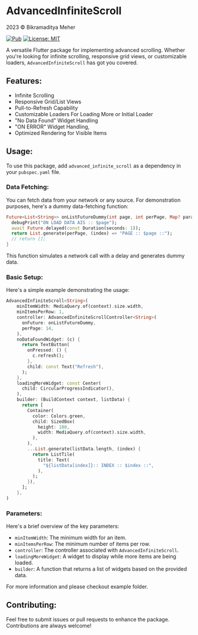# AdvancedInfiniteScroll

2023 © Bikramaditya Meher

[![Pub](https://img.shields.io/pub/v/advanced_infinite_scroll.svg)](https://pub.dartlang.org/packages/advanced_infinite_scroll) [![License: MIT](https://img.shields.io/badge/License-MIT-yellow.svg)](https://github.com/bikram0000/advanced_infinite_scroll/blob/master/LICENSE)

A versatile Flutter package for implementing advanced scrolling. Whether you're looking for infinite scrolling, responsive grid views, or customizable loaders, `AdvancedInfiniteScroll` has got you covered.

## Features:

- Infinite Scrolling
- Responsive Grid/List Views
- Pull-to-Refresh Capability
- Customizable Loaders For Loading More or Initial Loader
- "No Data Found" Widget Handling
- "ON ERROR" Widget Handling,
- Optimized Rendering for Visible Items

## Usage:

To use this package, add `advanced_infinite_scroll` as a dependency in your `pubspec.yaml` file.

### Data Fetching:

You can fetch data from your network or any source. For demonstration purposes, here's a dummy data-fetching function:

```dart
Future<List<String>> onListFutureDummy(int page, int perPage, Map? params) async {
  debugPrint("ON LOAD DATA AIS :: $page");
  await Future.delayed(const Duration(seconds: 1));
  return List.generate(perPage, (index) => "PAGE :: $page ::");
  // return [];
}
```

This function simulates a network call with a delay and generates dummy data.


### Basic Setup:

Here's a simple example demonstrating the usage:

```dart
AdvancedInfiniteScroll<String>(
    minItemWidth: MediaQuery.of(context).size.width,
    minItemsPerRow: 1,
    controller: AdvancedInfiniteScrollController<String>(
      onFuture: onListFutureDummy,
      perPage: 14,
    ),
    noDataFoundWidget: (c) {
      return TextButton(
        onPressed: () {
          c.refresh();
        },
        child: const Text("Refresh"),
      );
    },
    loadingMoreWidget: const Center(
      child: CircularProgressIndicator(),
    ),
    builder: (BuildContext context, listData) {
      return [
        Container(
          color: Colors.green,
          child: SizedBox(
            height: 100,
            width: MediaQuery.of(context).size.width,
          ),
        ),
        ...List.generate(listData.length, (index) {
          return ListTile(
            title: Text(
              "${listData[index]}:: INDEX :: $index ::",
            ),
          );
        }),
      ];
    },
)
```

### Parameters:

Here's a brief overview of the key parameters:

- `minItemWidth`: The minimum width for an item.
- `minItemsPerRow`: The minimum number of items per row.
- `controller`: The controller associated with `AdvancedInfiniteScroll`.
- `loadingMoreWidget`: A widget to display while more items are being loaded.
- `builder`: A function that returns a list of widgets based on the provided data.


For more information and please checkout example folder.


## Contributing:

Feel free to submit issues or pull requests to enhance the package. Contributions are always welcome!